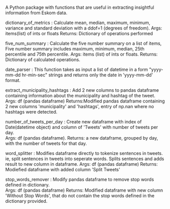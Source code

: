A Python package with functions that are useful in extracting insightful information from Eskom data. 

dictionary_of_metrics : Calculate mean, median, maximum, minimum, variance and standard deviation with a ddof=1 (degrees of freedom).
    	   	              Args:  items(list) of ints or floats
   	  	                Returns:  Dictionary of operations performed

five_num_summary : Calculate the five number summary on a list of items, Five number summary includes maximum, minimum, median, 25th                        percentile and 75th percentile.
    	             Args: items (list) of ints or floats.
    	             Returns: Dictionary of calculated operations.

date_parser : This function takes as input a list of datetime in a form "yyyy-mm-dd hr-min-sec" strings and returns only the date in                   'yyyy-mm-dd' format.

extract_municipality_hashtags : Add 2 new columns to pandas dataframe containing information about the municipality and hashtag of the                                   tweet.
	  		                        Args: df (pandas dataframe)
	 		                          Returns:Modified pandas dataframe containing 2 new columns 'municipality' and 'hashtags', entry of                                       np.nan where no hashtags were detected.

number_of_tweets_per_day : Create new dataframe with index of Date(datetime object) and column of 'Tweets' with number of tweets per                                day.    
    	   		               Args: df (pandas dataframe).
    	 	  	               Returns: a new dataframe, grouped by day, with the number of tweets for that day.

word_splitter : Modifies dataframe directly to tokenize sentences in tweets. ie, split sentences in tweets into seperate words. Splits                   sentences and adds result to new column in dataframe.
    	          Args: df (pandas dataframe)
        	      Returns: Modiefied dataframe with added column 'Split Tweets'

stop_words_remover : Modify pandas dataframe to remove stop words defined in dictionary.    
    	      	       Args: df (pandas dataframe)
        	           Returns: Modified dataframe with new column 'Without Stop Words', that do not contain the stop words defined in the                               dictionary provided.
